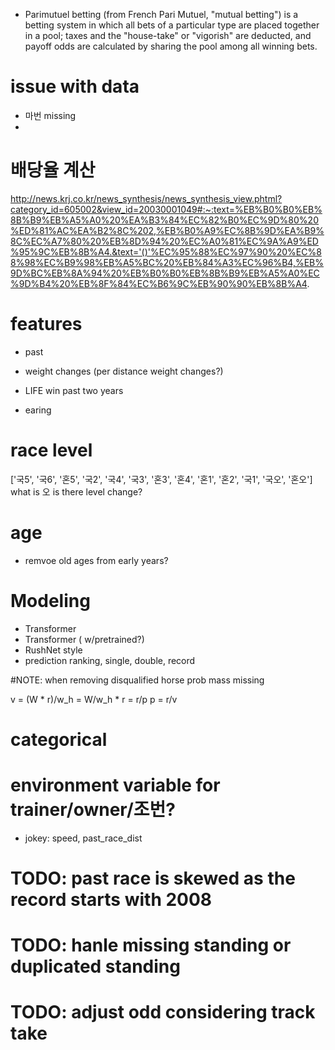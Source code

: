 - Parimutuel betting (from French Pari Mutuel, "mutual betting") is a betting system in which all bets of a particular type are placed together in a pool; taxes and the "house-take" or "vigorish" are deducted, and payoff odds are calculated by sharing the pool among all winning bets.
# issue with data
- 마번 missing
- 

# 배당율 계산
http://news.krj.co.kr/news_synthesis/news_synthesis_view.phtml?category_id=605002&view_id=20030001049#:~:text=%EB%B0%B0%EB%8B%B9%EB%A5%A0%20%EA%B3%84%EC%82%B0%EC%9D%80%20%ED%81%AC%EA%B2%8C%202,%EB%B0%A9%EC%8B%9D%EA%B9%8C%EC%A7%80%20%EB%8D%94%20%EC%A0%81%EC%9A%A9%ED%95%9C%EB%8B%A4.&text='()'%EC%95%88%EC%97%90%20%EC%88%98%EC%B9%98%EB%A5%BC%20%EB%84%A3%EC%96%B4,%EB%9D%BC%EB%8A%94%20%EB%B0%B0%EB%8B%B9%EB%A5%A0%EC%9D%B4%20%EB%8F%84%EC%B6%9C%EB%90%90%EB%8B%A4.

# features
- past
- weight changes (per distance weight changes?)

- LIFE win past two years
- earing

# race level

['국5', '국6', '혼5', '국2', '국4', '국3', '혼3', '혼4', '혼1', '혼2', '국1', '국오', '혼오']
what is 오
is there level change?

# age
- remvoe old ages from early years?

# Modeling
- Transformer 
- Transformer ( w/pretrained?)
- RushNet style
- prediction
  ranking, single, double, record

#NOTE:
when removing disqualified horse prob mass missing

v = (W * r)/w_h = W/w_h * r = r/p
p = r/v

# categorical
# environment variable for trainer/owner/조번?
- jokey: speed, past_race_dist

# TODO: past race is skewed as the record starts with 2008
# TODO: hanle missing standing or duplicated standing
# TODO: adjust odd considering track take
